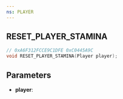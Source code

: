 ```yaml
---
ns: PLAYER
---
```

## RESET_PLAYER_STAMINA

```c
// 0xA6F312FCCE9C1DFE 0xC0445A9C
void RESET_PLAYER_STAMINA(Player player);
```


## Parameters
* **player**: 

